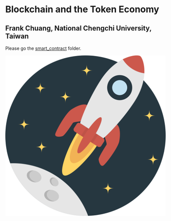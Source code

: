 # Blockchain and the Token Economy
## Frank Chuang, National Chengchi University, Taiwan

Please go the [smart_contract](/smart_contract) folder.

![image](/smart_contract/img/rocket-ship-svgrepo-com.svg)
